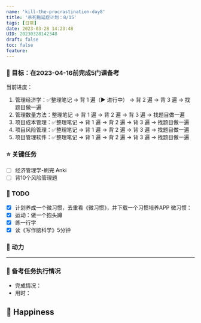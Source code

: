 ```yaml
---
name: 'kill-the-procrastination-day8'
title: '杀死拖延症计划：8/15'
tags: [日常]
date: 2023-03-28 14:23:48
UID: 20230328142348
draft: false
toc: false
feature: 
---
```



### 🎯 目标：在2023-04-16前完成5门课备考
当前进度：
1. 管理经济学：✅整理笔记 → 背 1 遍（▶️ 进行中） → 背 2 遍 → 背 3 遍 → 找题目做一遍
2. 管理数量方法：整理笔记 → 背 1 遍 → 背 2 遍 → 背 3 遍 → 找题目做一遍
3. 项目成本管理：✅整理笔记 → 背 1 遍 → 背 2 遍 → 背 3 遍 → 找题目做一遍
4. 项目风险管理：✅整理笔记 → 背 1 遍 → 背 2 遍 → 背 3 遍 → 找题目做一遍
5. 项目管理软件：✅整理笔记 → 背 1 遍 → 背 2 遍 → 背 3 遍 → 找题目做一遍


### ⭐️ 关键任务
- [ ] 经济管理学-刷完 Anki
- [ ] 背10个风险管理题

<!--more-->

### 📝 TODO
- [x] 计划养成一个微习惯，去重看《微习惯》，并下载一个习惯培养APP
微习惯：
- [x] 运动：做一个抱头蹲
- [x] 练一行字
- [x] 读《写作脑科学》5分钟

### 🔋 动力



---

### 💯 备考任务执行情况
- 完成情况：
- 用时：


## 🎉 Happiness
